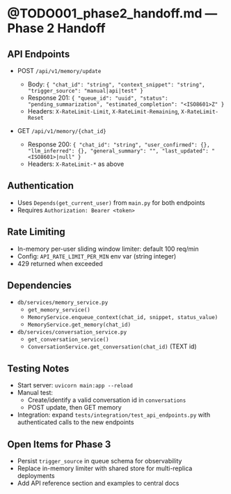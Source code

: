# @TODO001_phase2_handoff.md — Phase 2 Handoff

## API Endpoints

- POST `/api/v1/memory/update`
  - Body: `{ "chat_id": "string", "context_snippet": "string", "trigger_source": "manual|api|test" }`
  - Response 201: `{ "queue_id": "uuid", "status": "pending_summarization", "estimated_completion": "<ISO8601>Z" }`
  - Headers: `X-RateLimit-Limit`, `X-RateLimit-Remaining`, `X-RateLimit-Reset`

- GET `/api/v1/memory/{chat_id}`
  - Response 200: `{ "chat_id": "string", "user_confirmed": {}, "llm_inferred": {}, "general_summary": "", "last_updated": "<ISO8601>|null" }`
  - Headers: `X-RateLimit-*` as above

## Authentication

- Uses `Depends(get_current_user)` from `main.py` for both endpoints
- Requires `Authorization: Bearer <token>`

## Rate Limiting

- In-memory per-user sliding window limiter: default 100 req/min
- Config: `API_RATE_LIMIT_PER_MIN` env var (string integer)
- 429 returned when exceeded

## Dependencies

- `db/services/memory_service.py`
  - `get_memory_service()`
  - `MemoryService.enqueue_context(chat_id, snippet, status_value)`
  - `MemoryService.get_memory(chat_id)`
- `db/services/conversation_service.py`
  - `get_conversation_service()`
  - `ConversationService.get_conversation(chat_id)` (TEXT id)

## Testing Notes

- Start server: `uvicorn main:app --reload`
- Manual test:
  - Create/identify a valid conversation id in `conversations`
  - POST update, then GET memory
- Integration: expand `tests/integration/test_api_endpoints.py` with authenticated calls to the new endpoints

## Open Items for Phase 3

- Persist `trigger_source` in queue schema for observability
- Replace in-memory limiter with shared store for multi-replica deployments
- Add API reference section and examples to central docs